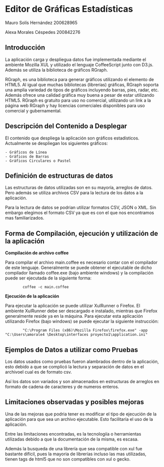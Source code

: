 # Editor de Gráficas Estadísticas #

Mauro Solís Hernández 200628965

Alexa Morales Céspedes 200842276


## Introducción ##

La aplicación carga y despliegua datos fue implementada mediante el ambiente Mozilla XUL y utilizado el lenguaje CoffeeScript junto con D3.js. Además se utiliza la biblioteca de gráficos RGraph.

RGraph, es una biblioteca para generar gráficos utilizando el elemento <canvas> de HTML5. Al igual que muchas bibliotecas (librerías) gráficas, RGraph soporta una amplia variedad de tipos de gráficos incluyendo barras, pies, radar, etc. Además ofrece una calidad gráfica muy buena a pesar de estar utilizando HTML5.
RGraph es gratuito para uso no comercial, utilizando un link a la página web RGraph y hay licencias comerciales disponibles para uso comercial y gubernamental.


## Descripción del Contenido a Desplegar ##

El contenido que despliega la aplicación son gráficos estadísticos. Actualmente se despliegan los siguientes gráficos:

	- Gráficos de Línea
	- Gráficos de Barras
	- Gráficos Circulares o Pastel


## Definición de estructuras de datos ##

Las estructuras de datos utilizadas son en su mayoría, arreglos de datos. Pero además se utiliza archivos CSV para la lectura de los datos a la aplicación.

Para la lectura de datos se podrian utilizar formatos CSV, JSON o XML. Sin embargo elegimos el formato CSV ya que es con el que nos encontramos mas familiarizados. 


## Forma de Compilación, ejecución y utilización de la aplicación ##

**Compilación de archivo coffee**

Para compilar el archivo main.coffee es necesario contar con el compilador de este lenguaje. Generalmente se puede obtener el ejecutable de dicho compilador llamado coffee.exe (bajo ambiente windows) y la compilación puede ser ejecutada de la siguiente forma:

			coffee -c main.coffee

**Ejecución de la aplicación**

Para ejecutar la aplicación se puede utilizar XulRunner o Firefox. El ambiente XulRunner debe ser descargado e instalado, mientras que Firefox generalmente reside ya en la máquina. Para ejecutar esta aplicación utilizando Firefox (bajo windows) se puede ejecutar la siguiente instrucción:

   			"C:\Program Files (x86)\Mozilla Firefox\firefox.exe" -app "C:\Users\amorale4 \Desktop\interfaces proyecto1\application.ini"


## Ejemplos de Datos a utilizar como Pruebas ##

Los datos usados como pruebas fueron alambrados dentro de la aplicación, esto debido a que se complicó la lectura y separación de datos en el archivoel cual es de formato csv. 

Así los datos son variados y son almacenados en estructuras de arreglos en formato de cadena de caracteres y de numeros enteros.

## Limitaciones observadas y posibles mejoras ##

Una de las mejoras que podria tener es modificar el tipo de ejecución de la aplicación para que sea un archivo ejecutable. Esto facilitaría el uso de la aplicación.

Entre las limitaciones encontradas, es la tecnologiía o herramientas utilizadas debido a que la documentación de la misma, es escasa. 

Además la busqueda de una librería que sea compatible con xul fue bastante difícil, pues la mayoria de librerías incluso las mas utilizadas, tienen tags de html5 que no son compatibles con xul o gecko.





